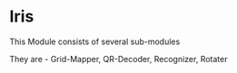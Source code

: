 Iris
====

This Module consists of several sub-modules

They are - 
Grid-Mapper, QR-Decoder, Recognizer, Rotater